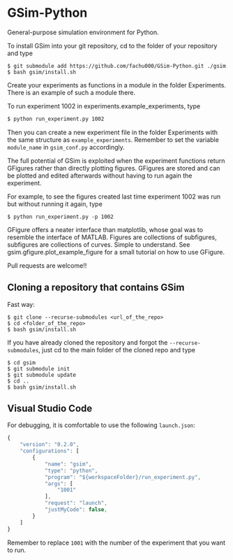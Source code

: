 # GSim-Python

General-purpose simulation environment for Python.

To install GSim into your git repository, cd to the folder of your repository and type

```
$ git submodule add https://github.com/fachu000/GSim-Python.git ./gsim
$ bash gsim/install.sh
```

Create your experiments as functions in a module in the folder
Experiments. There is an example of such a module there.

To run experiment 1002 in experiments.example_experiments, type

```bash
$ python run_experiment.py 1002
```

Then you can create a new experiment file in the folder Experiments with the same structure as `example_experiments`. Remember to set the variable `module_name` in `gsim_conf.py` accordingly.

The full potential of GSim is exploited when the experiment functions
return GFigures rather than directly plotting figures. GFigures are
stored and can be plotted and edited afterwards without having to run
again the experiment.

For example, to see the figures created last time experiment 1002 was
run but without running it again, type

```
$ python run_experiment.py -p 1002
```

GFigure offers a neater interface than matplotlib, whose goal was to
resemble the interface of MATLAB. Figures are collections of
subfigures, subfigures are collections of curves. Simple to
understand. See gsim.gfigure.plot_example_figure for a small tutorial on
how to use GFigure.

Pull requests are welcome!!

## Cloning a repository that contains GSim

Fast way:
```
$ git clone --recurse-submodules <url_of_the_repo>
$ cd <folder_of_the_repo>
$ bash gsim/install.sh
```

If you have already cloned the repository and forgot the `--recurse-submodules`, just cd to the main folder of the cloned repo and type
```
$ cd gsim
$ git submodule init
$ git submodule update
$ cd ..
$ bash gsim/install.sh
```

## Visual Studio Code

For debugging, it is comfortable to use the following `launch.json`:

```js
{
    "version": "0.2.0",
    "configurations": [
        {
            "name": "gsim",
            "type": "python",
            "program": "${workspaceFolder}/run_experiment.py",
            "args": [
                "1001"
            ],
            "request": "launch",
            "justMyCode": false,
        }
    ]
}
```

Remember to replace `1001` with the number of the experiment that you want to run.

